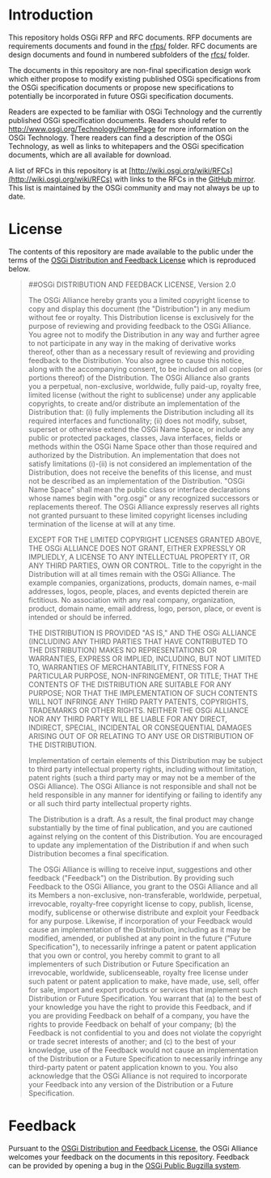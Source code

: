 # Introduction

This repository holds OSGi RFP and RFC documents. RFP documents are requirements documents and found in the [rfps/](rfps/) folder. RFC documents are design documents and found in numbered subfolders of the [rfcs/](rfcs/) folder.

The documents in this repository are non-final specification design work which either propose to modify existing published OSGi specifications from the OSGi specification documents or propose new specifications to potentially be incorporated in future OSGi specification documents.

Readers are expected to be familiar with OSGi Technology and the currently published OSGi specification documents. Readers should refer to <http://www.osgi.org/Technology/HomePage> for more information on the OSGi Technology. There readers can find a description of the OSGi Technology, as well as links to whitepapers and the OSGi specification documents, which are all available for download.

A list of RFCs in this repository is at [http://wiki.osgi.org/wiki/RFCs](http://wiki.osgi.org/wiki/RFCs) with links to the RFCs in the [GitHub mirror](https://github.com/osgi/design). This list is maintained by the OSGi community and may not always be up to date.

# License

The contents of this repository are made available to the public under the terms of the [OSGi Distribution and Feedback License](http://www.osgi.org/Main/OSGiDistributionAndFeedbackLicense) which is reproduced below.

> ##OSGi DISTRIBUTION AND FEEDBACK LICENSE, Version 2.0
> 
> The OSGi Alliance hereby grants you a limited copyright license to copy and display this document (the "Distribution") in any medium without fee or royalty. This Distribution license is exclusively for the purpose of reviewing and providing feedback to the OSGi Alliance.  You agree not to modify the Distribution in any way and further agree to not participate in any way in the making of derivative works thereof, other than as a necessary result of reviewing and providing feedback to the Distribution.  You also agree to cause this notice, along with the accompanying consent, to be included on all copies (or portions thereof) of the Distribution. The OSGi Alliance also grants you a perpetual, non-exclusive, worldwide, fully paid-up, royalty free, limited license (without the right to sublicense) under any applicable copyrights, to create and/or distribute an implementation of the Distribution that: (i) fully implements the Distribution including all its required interfaces and functionality; (ii) does not modify, subset, superset or otherwise extend the OSGi Name Space, or include any public or protected packages, classes, Java interfaces, fields or methods within the OSGi Name Space other than those required and authorized by the Distribution. An implementation that does not satisfy limitations (i)-(ii) is not considered an implementation of the Distribution, does not receive the benefits of this license, and must not be described as an implementation of the Distribution. "OSGi Name Space" shall mean the public class or interface declarations whose names begin with "org.osgi" or any recognized successors or replacements thereof. The OSGi Alliance expressly reserves all rights not granted pursuant to these limited copyright licenses including termination of the license at will at any time.
> 
> EXCEPT FOR THE LIMITED COPYRIGHT LICENSES GRANTED ABOVE, THE OSGi ALLIANCE DOES NOT GRANT, EITHER EXPRESSLY OR IMPLIEDLY, A LICENSE TO ANY INTELLECTUAL PROPERTY IT, OR ANY THIRD PARTIES, OWN OR CONTROL.  Title to the copyright in the Distribution will at all times remain with the OSGi Alliance.  The example companies, organizations, products, domain names, e-mail addresses, logos, people, places, and events depicted therein are fictitious.  No association with any real company, organization, product, domain name, email address, logo, person, place, or event is intended or should be inferred.  
> 
> THE DISTRIBUTION IS PROVIDED "AS IS," AND THE OSGi ALLIANCE (INCLUDING ANY THIRD PARTIES THAT HAVE CONTRIBUTED TO THE DISTRIBUTION) MAKES NO REPRESENTATIONS OR WARRANTIES, EXPRESS OR IMPLIED, INCLUDING, BUT NOT LIMITED TO, WARRANTIES OF MERCHANTABILITY, FITNESS FOR A PARTICULAR PURPOSE, NON-INFRINGEMENT, OR TITLE; THAT THE CONTENTS OF THE DISTRIBUTION ARE SUITABLE FOR ANY PURPOSE; NOR THAT THE IMPLEMENTATION OF SUCH CONTENTS WILL NOT INFRINGE ANY THIRD PARTY PATENTS, COPYRIGHTS, TRADEMARKS OR OTHER RIGHTS. NEITHER THE OSGi ALLIANCE NOR ANY THIRD PARTY WILL BE LIABLE FOR ANY DIRECT, INDIRECT, SPECIAL, INCIDENTAL OR CONSEQUENTIAL DAMAGES ARISING OUT OF OR RELATING TO ANY USE OR DISTRIBUTION OF THE DISTRIBUTION. 
> 
> Implementation of certain elements of this Distribution may be subject to third party intellectual property rights, including without limitation, patent rights (such a third party may or may not be a member of the OSGi Alliance). The OSGi Alliance is not responsible and shall not be held responsible in any manner for identifying or failing to identify any or all such third party intellectual property rights.
> 
> The Distribution is a draft. As a result, the final product may change substantially by the time of final publication, and you are cautioned against relying on the content of this Distribution.  You are encouraged to update any implementation of the Distribution if and when such Distribution becomes a final specification.  
> 
> The OSGi Alliance is willing to receive input, suggestions and other feedback ("Feedback") on the Distribution.  By providing such Feedback to the OSGi Alliance, you grant to the OSGi Alliance and all its Members a non-exclusive, non-transferable, worldwide, perpetual, irrevocable, royalty-free copyright license to copy, publish, license, modify, sublicense or otherwise distribute and exploit your Feedback for any purpose.  Likewise, if incorporation of your Feedback would cause an implementation of the Distribution, including as it may be modified, amended, or published at any point in the future ("Future Specification"),  to necessarily infringe a patent or patent application that you own or control, you hereby commit to grant to all implementers of such Distribution or Future Specification an irrevocable, worldwide, sublicenseable, royalty free license under such patent or patent application to make, have made, use, sell, offer for sale, import and export products or services that implement such Distribution or Future Specification.  You warrant that (a) to the best of your knowledge you have the right to provide this Feedback, and if you are providing Feedback on behalf of a company, you have the rights to provide Feedback on behalf of your company; (b) the Feedback is not confidential to you and does not violate the copyright or trade secret interests of another; and (c) to the best of your knowledge, use of the Feedback would not cause an implementation of the Distribution or a Future Specification to necessarily infringe any third-party patent or patent application known to you.  You also acknowledge that the OSGi Alliance is not required to incorporate your Feedback into any version of the Distribution or a Future Specification.

# Feedback

Pursuant to the [OSGi Distribution and Feedback License](http://www.osgi.org/Main/OSGiDistributionAndFeedbackLicense), the OSGi Alliance welcomes your feedback on the documents in this repository. Feedback can be provided by opening a bug in the [OSGi Public Bugzilla system](https://www.osgi.org/bugzilla/enter_bug.cgi?product=OSGi%20Specification).

